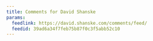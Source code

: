 ```yaml
---
title: Comments for David Shanske
params:
  feedlink: https://david.shanske.com/comments/feed/
  feedid: 39ad6a34f7feb75b87f0c3f5abb52c10
---
```

